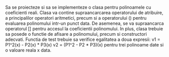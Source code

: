 Sa se proiecteze si sa se implementeze o clasa pentru polinoamele cu coeficienti reali.
Clasa va contine supraancarcarea operatorului de atribuire, a principalilor operatori
aritmetici, precum si a operatorului () pentru evaluarea polinomului intr-un punct data.
De asemenea, se va supraancarca operatorul [] pentru accesul la coeficientii polinomului.
In plus, clasa trebuie sa posede o functie de afisare a polinomului, precum si constructori
adecvati. Functia de test trebuie sa verifice egalitatea a doua expresii:
v1 = P1^2(x) - P2(x) * P3(x)
v2 = (P1^2 - P2 * P3)(x)
pentru trei polinoame date si o valoare reala x data.
